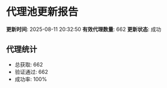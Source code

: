 # 代理池更新报告

**更新时间**: 2025-08-11 20:32:50
**有效代理数量**: 662
**更新状态**:  成功

## 代理统计
- 总获取: 662
- 验证通过: 662
- 成功率: 100%
